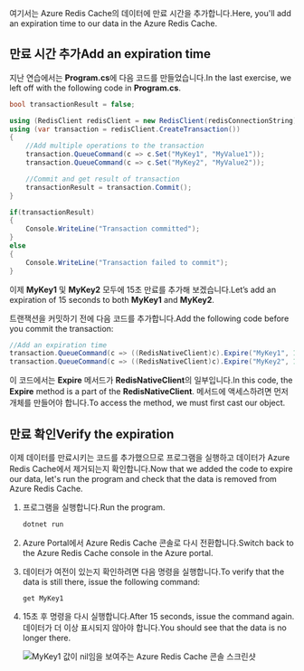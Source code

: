 <span data-ttu-id="bc7e4-101">여기서는 Azure Redis Cache의 데이터에 만료 시간을 추가합니다.</span><span class="sxs-lookup"><span data-stu-id="bc7e4-101">Here, you'll add an expiration time to our data in the Azure Redis Cache.</span></span>

## <a name="add-an-expiration-time"></a><span data-ttu-id="bc7e4-102">만료 시간 추가</span><span class="sxs-lookup"><span data-stu-id="bc7e4-102">Add an expiration time</span></span>

<span data-ttu-id="bc7e4-103">지난 연습에서는 **Program.cs**에 다음 코드를 만들었습니다.</span><span class="sxs-lookup"><span data-stu-id="bc7e4-103">In the last exercise, we left off with the following code in **Program.cs**.</span></span>

```csharp
bool transactionResult = false;

using (RedisClient redisClient = new RedisClient(redisConnectionString))
using (var transaction = redisClient.CreateTransaction())
{
    //Add multiple operations to the transaction
    transaction.QueueCommand(c => c.Set("MyKey1", "MyValue1"));
    transaction.QueueCommand(c => c.Set("MyKey2", "MyValue2"));

    //Commit and get result of transaction
    transactionResult = transaction.Commit();
}

if(transactionResult)
{
    Console.WriteLine("Transaction committed");
}
else
{
    Console.WriteLine("Transaction failed to commit");
}
```

<span data-ttu-id="bc7e4-104">이제 **MyKey1** 및 **MyKey2** 모두에 15초 만료를 추가해 보겠습니다.</span><span class="sxs-lookup"><span data-stu-id="bc7e4-104">Let’s add an expiration of 15 seconds to both **MyKey1** and **MyKey2**.</span></span>

<span data-ttu-id="bc7e4-105">트랜잭션을 커밋하기 전에 다음 코드를 추가합니다.</span><span class="sxs-lookup"><span data-stu-id="bc7e4-105">Add the following code before you commit the transaction:</span></span>

```csharp
//Add an expiration time
transaction.QueueCommand(c => ((RedisNativeClient)c).Expire("MyKey1", 15));
transaction.QueueCommand(c => ((RedisNativeClient)c).Expire("MyKey2", 15));
```

<span data-ttu-id="bc7e4-106">이 코드에서는 **Expire** 메서드가 **RedisNativeClient**의 일부입니다.</span><span class="sxs-lookup"><span data-stu-id="bc7e4-106">In this code, the **Expire** method is a part of the **RedisNativeClient**.</span></span> <span data-ttu-id="bc7e4-107">메서드에 액세스하려면 먼저 개체를 만들어야 합니다.</span><span class="sxs-lookup"><span data-stu-id="bc7e4-107">To access the method, we must first cast our object.</span></span>

## <a name="verify-the-expiration"></a><span data-ttu-id="bc7e4-108">만료 확인</span><span class="sxs-lookup"><span data-stu-id="bc7e4-108">Verify the expiration</span></span>

<span data-ttu-id="bc7e4-109">이제 데이터를 만료시키는 코드를 추가했으므로 프로그램을 실행하고 데이터가 Azure Redis Cache에서 제거되는지 확인합니다.</span><span class="sxs-lookup"><span data-stu-id="bc7e4-109">Now that we added the code to expire our data, let's run the program and check that the data is removed from Azure Redis Cache.</span></span>

1. <span data-ttu-id="bc7e4-110">프로그램을 실행합니다.</span><span class="sxs-lookup"><span data-stu-id="bc7e4-110">Run the program.</span></span>

    ```bash
    dotnet run
    ```

1. <span data-ttu-id="bc7e4-111">Azure Portal에서 Azure Redis Cache 콘솔로 다시 전환합니다.</span><span class="sxs-lookup"><span data-stu-id="bc7e4-111">Switch back to the Azure Redis Cache console in the Azure portal.</span></span>

1. <span data-ttu-id="bc7e4-112">데이터가 여전이 있는지 확인하려면 다음 명령을 실행합니다.</span><span class="sxs-lookup"><span data-stu-id="bc7e4-112">To verify that the data is still there, issue the following command:</span></span>

    ```console
    get MyKey1
    ```

1. <span data-ttu-id="bc7e4-113">15초 후 명령을 다시 실행합니다.</span><span class="sxs-lookup"><span data-stu-id="bc7e4-113">After 15 seconds, issue the command again.</span></span> <span data-ttu-id="bc7e4-114">데이터가 더 이상 표시되지 않아야 합니다.</span><span class="sxs-lookup"><span data-stu-id="bc7e4-114">You should see that the data is no longer there.</span></span>

    ![MyKey1 값이 nil임을 보여주는 Azure Redis Cache 콘솔 스크린샷](../media/6-redis-console-data-expiration.png)